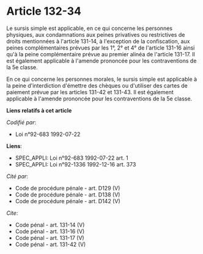 # Article 132-34

Le sursis simple est applicable, en ce qui concerne les personnes physiques, aux condamnations aux peines privatives ou
restrictives de droits mentionnées à l'article 131-14, à l'exception de la confiscation, aux peines complémentaires prévues
par les 1°, 2° et 4° de l'article 131-16 ainsi qu'à la peine complémentaire prévue au premier alinéa de l'article 131-17. Il
est également applicable à l'amende prononcée pour les contraventions de la 5e classe. 

En ce qui concerne les personnes morales, le sursis simple est applicable à la peine d'interdiction d'émettre des chèques ou
d'utiliser des cartes de paiement prévue par les articles 131-42 et 131-43. Il est également applicable à l'amende prononcée
pour les contraventions de la 5e classe.

**Liens relatifs à cet article**

_Codifié par_:

  - Loi n°92-683 1992-07-22

**Liens**:

  - SPEC_APPLI: Loi n°92-683 1992-07-22 art. 1
  - SPEC_APPLI: Loi n°92-1336 1992-12-16 art. 373

_Cité par_:

  - Code de procédure pénale - art. D129 (V)
  - Code de procédure pénale - art. D138 (V)
  - Code de procédure pénale - art. D142 (V)

_Cite_:

  - Code pénal - art. 131-14 (V)
  - Code pénal - art. 131-16 (V)
  - Code pénal - art. 131-17 (V)
  - Code pénal - art. 131-42 (V)
